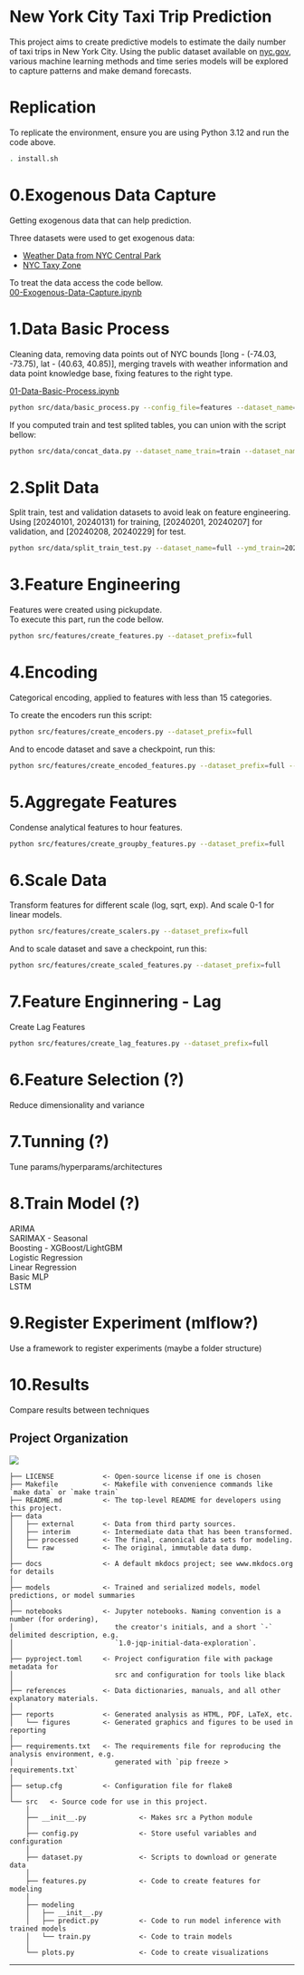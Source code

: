 # New York City Taxi Trip Prediction

This project aims to create predictive models to estimate the daily number of taxi trips in New York City. Using the public dataset available on [nyc.gov](https://www.nyc.gov/site/tlc/about/tlc-trip-record-data.page), various machine learning methods and time series models will be explored to capture patterns and make demand forecasts.

# Replication
To replicate the environment, ensure you are using Python 3.12 and run the code above.

``` bash
. install.sh
```

# 0.Exogenous Data Capture
Getting exogenous data that can help prediction.  

Three datasets were used to get exogenous data:  
- [Weather Data from NYC Central Park](https://www.weather.gov/wrh/Climate?wfo=okx)  
- [NYC Taxy Zone](https://data.cityofnewyork.us/City-Government/NYC-Street-Centerline-CSCL-/exjm-f27b)

To treat the data access the code bellow.  
[00-Exogenous-Data-Capture.ipynb](notebooks/00-Exogenous-Data-Capture.ipynb)

# 1.Data Basic Process
Cleaning data, removing data points out of NYC bounds [long - (-74.03, -73.75), lat - (40.63, 40.85)], merging travels with weather information and data point knowledge base, fixing features to the right type.

[01-Data-Basic-Process.ipynb](notebooks/01-Data-Basic-Process.ipynb)

```bash
python src/data/basic_process.py --config_file=features --dataset_name=full
```

If you computed train and test splited tables, you can union with the script bellow:

```bash
python src/data/concat_data.py --dataset_name_train=train --dataset_name_test=test
```


# 2.Split Data
Split train, test and validation datasets to avoid leak on feature engineering. Using [20240101, 20240131) for training, [20240201, 20240207] for validation, and [20240208, 20240229] for test.

```bash
python src/data/split_train_test.py --dataset_name=full --ymd_train=20240101 --ymd_valid=20240201 --ymd_test=20240208
```

# 3.Feature Engineering
Features were created using pickupdate.  
To execute this part, run the code bellow.  

```bash
python src/features/create_features.py --dataset_prefix=full
```

# 4.Encoding
Categorical encoding, applied  to features with less than 15 categories.  

To create the encoders run this script:  
```bash
python src/features/create_encoders.py --dataset_prefix=full
```

And to encode dataset and save a checkpoint, run this:  
```bash
python src/features/create_encoded_features.py --dataset_prefix=full --encoder_type=2
```

# 5.Aggregate Features
Condense analytical features to hour features.  

```bash
python src/features/create_groupby_features.py --dataset_prefix=full
```

# 6.Scale Data
Transform features for different scale (log, sqrt, exp). And scale 0-1 for linear models.

```bash
python src/features/create_scalers.py --dataset_prefix=full
```

And to scale dataset and save a checkpoint, run this:  
```bash
python src/features/create_scaled_features.py --dataset_prefix=full
```

# 7.Feature Enginnering - Lag
Create Lag Features

```bash
python src/features/create_lag_features.py --dataset_prefix=full
```

# 6.Feature Selection (?)
Reduce dimensionality and variance


# 7.Tunning (?)
Tune params/hyperparams/architectures

# 8.Train Model (?)
ARIMA  
SARIMAX - Seasonal  
Boosting - XGBoost/LightGBM  
Logistic Regression  
Linear Regression  
Basic MLP  
LSTM  

# 9.Register Experiment (mlflow?)
Use a framework to register experiments (maybe a folder structure)

# 10.Results
Compare results between techniques


## Project Organization

<a target="_blank" href="https://cookiecutter-data-science.drivendata.org/">
    <img src="https://img.shields.io/badge/CCDS-Project%20template-328F97?logo=cookiecutter" />
</a>



```
├── LICENSE            <- Open-source license if one is chosen
├── Makefile           <- Makefile with convenience commands like `make data` or `make train`
├── README.md          <- The top-level README for developers using this project.
├── data
│   ├── external       <- Data from third party sources.
│   ├── interim        <- Intermediate data that has been transformed.
│   ├── processed      <- The final, canonical data sets for modeling.
│   └── raw            <- The original, immutable data dump.
│
├── docs               <- A default mkdocs project; see www.mkdocs.org for details
│
├── models             <- Trained and serialized models, model predictions, or model summaries
│
├── notebooks          <- Jupyter notebooks. Naming convention is a number (for ordering),
│                         the creator's initials, and a short `-` delimited description, e.g.
│                         `1.0-jqp-initial-data-exploration`.
│
├── pyproject.toml     <- Project configuration file with package metadata for 
│                         src and configuration for tools like black
│
├── references         <- Data dictionaries, manuals, and all other explanatory materials.
│
├── reports            <- Generated analysis as HTML, PDF, LaTeX, etc.
│   └── figures        <- Generated graphics and figures to be used in reporting
│
├── requirements.txt   <- The requirements file for reproducing the analysis environment, e.g.
│                         generated with `pip freeze > requirements.txt`
│
├── setup.cfg          <- Configuration file for flake8
│
└── src   <- Source code for use in this project.
    │
    ├── __init__.py             <- Makes src a Python module
    │
    ├── config.py               <- Store useful variables and configuration
    │
    ├── dataset.py              <- Scripts to download or generate data
    │
    ├── features.py             <- Code to create features for modeling
    │
    ├── modeling                
    │   ├── __init__.py 
    │   ├── predict.py          <- Code to run model inference with trained models          
    │   └── train.py            <- Code to train models
    │
    └── plots.py                <- Code to create visualizations
```

--------

